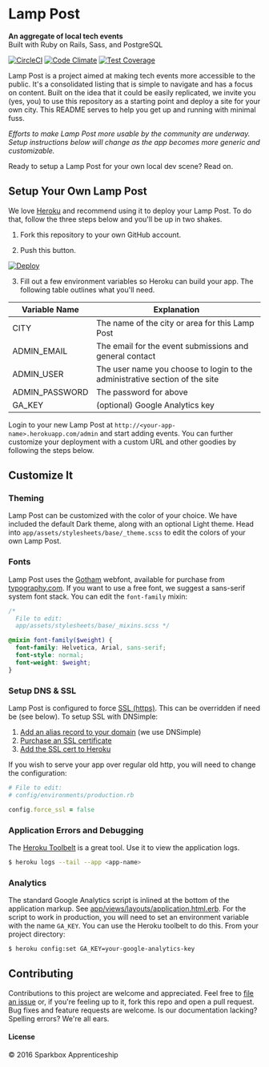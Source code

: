 # Lamp Post
**An aggregate of local tech events**  
Built with Ruby on Rails, Sass, and PostgreSQL

[![CircleCI](https://circleci.com/gh/sparkbox/lamppost.svg?style=svg)](https://circleci.com/gh/sparkbox/lamppost) [![Code Climate](https://codeclimate.com/github/sparkbox/local-events-project/badges/gpa.svg)](https://codeclimate.com/github/sparkbox/local-events-project) [![Test Coverage](https://codeclimate.com/github/sparkbox/local-events-project/badges/coverage.svg)](https://codeclimate.com/github/sparkbox/local-events-project/coverage)

Lamp Post is a project aimed at making tech events more accessible to the public. It's a consolidated listing that is simple to navigate and has a focus on content. Built on the idea that it could be easily replicated, we invite you (yes, you) to use this repository as a starting point and deploy a site for your own city. This README serves to help you get up and running with minimal fuss.

*Efforts to make Lamp Post more usable by the community are underway. Setup instructions below will change as the app becomes more generic and customizable.*

Ready to setup a Lamp Post for your own local dev scene? Read on.

## Setup Your Own Lamp Post
We love [Heroku](https://www.heroku.com/) and recommend using it to deploy your Lamp Post. To do that, follow the three steps below and you'll be up in two shakes.

1. Fork this repository to your own GitHub account.

2. Push this button.

  [![Deploy](https://www.herokucdn.com/deploy/button.svg)](https://heroku.com/deploy)

3. Fill out a few environment variables so Heroku can build your app. The following table outlines what you'll need.

| Variable Name  | Explanation |
| -------------  | ----------- |
| CITY | The name of the city or area for this Lamp Post |
| ADMIN_EMAIL | The email for the event submissions and general contact  |
| ADMIN_USER | The user name you choose to login to the administrative section of the site  |
| ADMIN_PASSWORD | The password for above |
| GA_KEY | (optional) Google Analytics key |

Login to your new Lamp Post at `http://<your-app-name>.herokuapp.com/admin` and start adding events. You can further customize your deployment with a custom URL and other goodies by following the steps below.

## Customize It
### Theming
Lamp Post can be customized with the color of your choice. We have included the default Dark theme, along with an optional Light theme. Head into `app/assets/stylesheets/base/_theme.scss` to edit the colors of your own Lamp Post.

### Fonts
Lamp Post uses the [Gotham](http://www.typography.com/fonts/gotham/webfonts/) webfont, available for purchase from [typography.com](http://www.typography.com/). If you want to use a free font, we suggest a sans-serif system font stack. You can edit the `font-family` mixin:
```scss
/*
  File to edit:
  app/assets/stylesheets/base/_mixins.scss */

@mixin font-family($weight) {
  font-family: Helvetica, Arial, sans-serif;
  font-style: normal;
  font-weight: $weight;
}
```

### Setup DNS & SSL
Lamp Post is configured to force [SSL (https)](https://support.google.com/webmasters/answer/6073543?hl=en). This can be overridden if need be (see below). To setup SSL with DNSimple:

1. [Add an alias record to your domain](https://support.dnsimple.com/articles/domain-apex-heroku/#point-using-alias) (we use DNSimple)
2. [Purchase an SSL certificate](https://dnsimple.com/ssl-certificates)
3. [Add the SSL cert to Heroku](https://devcenter.heroku.com/articles/ssl-endpoint#setting-up-ssl-on-heroku)

If you wish to serve your app over regular old http, you will need to change the configuration:
```ruby
# File to edit:
# config/environments/production.rb

config.force_ssl = false
```

### Application Errors and Debugging
The [Heroku Toolbelt](https://toolbelt.heroku.com/) is a great tool. Use it to view the application logs.
```bash
$ heroku logs --tail --app <app-name>
```
### Analytics
The standard Google Analytics script is inlined at the bottom of the application markup. See [app/views/layouts/application.html.erb](https://github.com/sparkbox/lamppost/blob/master/app/views/layouts/application.html.erb). For the script to work in production, you will need to set an environment variable with the name `GA_KEY`. You can use the Heroku toolbelt to do this. From your project directory:
```bash
$ heroku config:set GA_KEY=your-google-analytics-key
```

## Contributing
Contributions to this project are welcome and appreciated. Feel free to [file an issue](https://github.com/sparkbox/lamppost/issues) or, if you're feeling up to it, fork this repo and open a pull request. Bug fixes and feature requests are welcome. Is our documentation lacking? Spelling errors? We're all ears.

#### License
&copy; 2016 Sparkbox Apprenticeship
